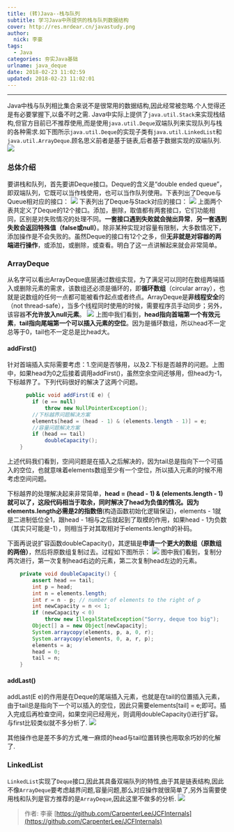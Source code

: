 ```yaml
---
title: (转)Java--栈与队列
subtitle: 学习Java中所提供的栈与队列数据结构
cover: http://res.mrdear.cn/javastudy.png
author: 
  nick: 李豪
tags:
  - Java
categories: 夯实Java基础
urlname: java_deque
date: 2018-02-23 11:02:59
updated: 2018-02-23 11:02:01
---
```

<!-- toc -->
- - - - -
Java中栈与队列相比集合来说不是很常用的数据结构,因此经常被忽略.个人觉得还是有必要掌握下,以备不时之需.
Java中实际上提供了`java.util.Stack`来实现栈结构,但官方目前已不推荐使用,而是使用`java.util.Deque`双端队列来实现队列与栈的各种需求.如下图所示`java.util.Deque`的实现子类有`java.util.LinkedList`和`java.util.ArrayDeque`.顾名思义前者是基于链表,后者基于数据实现的双端队列.
![](http://res.mrdear.cn/1519395982.png)

### 总体介绍
要讲栈和队列，首先要讲Deque接口。Deque的含义是“double ended queue”，即双端队列，它既可以当作栈使用，也可以当作队列使用。下表列出了Deque与Queue相对应的接口：
![](http://res.mrdear.cn/1519396771.png)
下表列出了Deque与Stack对应的接口：
![](http://res.mrdear.cn/1519396747.png)
上面两个表共定义了Deque的12个接口。添加，删除，取值都有两套接口，它们功能相同，区别是对失败情况的处理不同。**一套接口遇到失败就会抛出异常**，**另一套遇到失败会返回特殊值（false或null）**。除非某种实现对容量有限制，大多数情况下，添加操作是不会失败的。虽然Deque的接口有12个之多，但**无非就是对容器的两端进行操作**，或添加，或删除，或查看。明白了这一点讲解起来就会非常简单。

### ArrayDeque
从名字可以看出ArrayDeque底层通过数组实现，为了满足可以同时在数组两端插入或删除元素的需求，该数组还必须是循环的，即**循环数组**（circular array），也就是说数组的任何一点都可能被看作起点或者终点。ArrayDeque是**非线程安全**的（not thread-safe），当多个线程同时使用的时候，需要程序员手动同步；另外，该容器**不允许放入null元素**。
![](http://res.mrdear.cn/1519396968.png)
上图中我们看到，**head指向首端第一个有效元素**，**tail指向尾端第一个可以插入元素的空位**。因为是循环数组，所以head不一定总等于0，tail也不一定总是比head大。

#### addFirst()
针对首端插入实际需要考虑：1.空间是否够用，以及2.下标是否越界的问题。上图中，如果head为0之后接着调用addFirst()，虽然空余空间还够用，但head为-1，下标越界了。下列代码很好的解决了这两个问题。
```java
      public void addFirst(E e) {
        if (e == null)
            throw new NullPointerException();
        //下标越界问题解决方案
        elements[head = (head - 1) & (elements.length - 1)] = e;
        //容量问题解决方案
        if (head == tail)
            doubleCapacity();
    }
```
上述代码我们看到，空间问题是在插入之后解决的，因为tail总是指向下一个可插入的空位，也就意味着elements数组至少有一个空位，所以插入元素的时候不用考虑空间问题。

下标越界的处理解决起来非常简单，**head = (head - 1) & (elements.length - 1)**就可以了，这段代码相当于取余，同时解决了head为负值的情况。因为**elements.length必需是2的指数倍**(构造函数初始化逻辑保证)，elements - 1就是二进制低位全1，跟head - 1相与之后就起到了取模的作用，如果head - 1为负数（其实只可能是-1），则相当于对其取相对于elements.length的补码。

下面再说说扩容函数doubleCapacity()，其逻辑是**申请一个更大的数组（原数组的两倍）**，然后将原数组复制过去。过程如下图所示：
![](http://res.mrdear.cn/1519397934.png)
图中我们看到，复制分两次进行，第一次复制head右边的元素，第二次复制head左边的元素。
```java
    private void doubleCapacity() {
        assert head == tail;
        int p = head;
        int n = elements.length;
        int r = n - p; // number of elements to the right of p
        int newCapacity = n << 1;
        if (newCapacity < 0)
            throw new IllegalStateException("Sorry, deque too big");
        Object[] a = new Object[newCapacity];
        System.arraycopy(elements, p, a, 0, r);
        System.arraycopy(elements, 0, a, r, p);
        elements = a;
        head = 0;
        tail = n;
    }

```

#### addLast()
addLast(E e)的作用是在Deque的尾端插入元素，也就是在tail的位置插入元素，由于tail总是指向下一个可以插入的空位，因此只需要elements[tail] = e;即可。插入完成后再检查空间，如果空间已经用光，则调用doubleCapacity()进行扩容。与first比较类似就不多分析了.
![](http://res.mrdear.cn/1519398033.png)

其他操作也是差不多的方式,唯一麻烦的head与tail位置转换也用取余巧妙的化解了.

### LinkedList
`LinkedList`实现了`Deque`接口,因此其具备双端队列的特性,由于其是链表结构,因此不像`ArrayDeque`要考虑越界问题,容量问题,那么对应操作就很简单了,另外当需要使用栈和队列是官方推荐的是`ArrayDeque`,因此这里不做多的分析.
![](http://res.mrdear.cn/1519398499.png)

> 作者: 李豪
> [https://github.com/CarpenterLee/JCFInternals](https://github.com/CarpenterLee/JCFInternals)